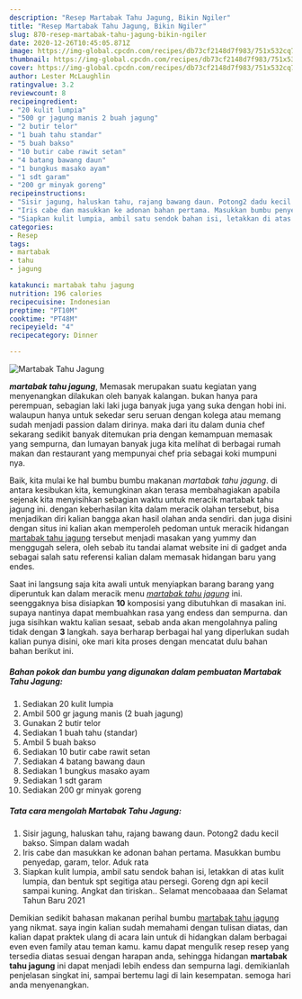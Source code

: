 ```yaml
---
description: "Resep Martabak Tahu Jagung, Bikin Ngiler"
title: "Resep Martabak Tahu Jagung, Bikin Ngiler"
slug: 870-resep-martabak-tahu-jagung-bikin-ngiler
date: 2020-12-26T10:45:05.871Z
image: https://img-global.cpcdn.com/recipes/db73cf2148d7f983/751x532cq70/martabak-tahu-jagung-foto-resep-utama.jpg
thumbnail: https://img-global.cpcdn.com/recipes/db73cf2148d7f983/751x532cq70/martabak-tahu-jagung-foto-resep-utama.jpg
cover: https://img-global.cpcdn.com/recipes/db73cf2148d7f983/751x532cq70/martabak-tahu-jagung-foto-resep-utama.jpg
author: Lester McLaughlin
ratingvalue: 3.2
reviewcount: 8
recipeingredient:
- "20 kulit lumpia"
- "500 gr jagung manis 2 buah jagung"
- "2 butir telor"
- "1 buah tahu standar"
- "5 buah bakso"
- "10 butir cabe rawit setan"
- "4 batang bawang daun"
- "1 bungkus masako ayam"
- "1 sdt garam"
- "200 gr minyak goreng"
recipeinstructions:
- "Sisir jagung, haluskan tahu, rajang bawang daun. Potong2 dadu kecil bakso. Simpan dalam wadah"
- "Iris cabe dan masukkan ke adonan bahan pertama. Masukkan bumbu penyedap, garam, telor. Aduk rata"
- "Siapkan kulit lumpia, ambil satu sendok bahan isi, letakkan di atas kulit lumpia, dan bentuk spt segitiga atau persegi. Goreng dgn api kecil sampai kuning. Angkat dan tiriskan.. Selamat mencobaaaa dan Selamat Tahun Baru 2021"
categories:
- Resep
tags:
- martabak
- tahu
- jagung

katakunci: martabak tahu jagung 
nutrition: 196 calories
recipecuisine: Indonesian
preptime: "PT10M"
cooktime: "PT48M"
recipeyield: "4"
recipecategory: Dinner

---
```



![Martabak Tahu Jagung](https://img-global.cpcdn.com/recipes/db73cf2148d7f983/751x532cq70/martabak-tahu-jagung-foto-resep-utama.jpg)

<b><i>martabak tahu jagung</i></b>, Memasak merupakan suatu kegiatan yang menyenangkan dilakukan oleh banyak kalangan. bukan hanya para perempuan, sebagian laki laki juga banyak juga yang suka dengan hobi ini. walaupun hanya untuk sekedar seru seruan dengan kolega atau memang sudah menjadi passion dalam dirinya. maka dari itu dalam dunia chef sekarang sedikit banyak ditemukan pria dengan kemampuan memasak yang sempurna, dan lumayan banyak juga kita melihat di berbagai rumah makan dan restaurant yang mempunyai chef pria sebagai koki mumpuni nya.



Baik, kita mulai ke hal bumbu bumbu makanan <i>martabak tahu jagung</i>. di antara kesibukan kita, kemungkinan akan terasa membahagiakan apabila sejenak kita menyisihkan sebagian waktu untuk meracik martabak tahu jagung ini. dengan keberhasilan kita dalam meracik olahan tersebut, bisa menjadikan diri kalian bangga akan hasil olahan anda sendiri. dan juga disini dengan situs ini kalian akan memperoleh pedoman untuk meracik hidangan <u>martabak tahu jagung</u> tersebut menjadi masakan yang yummy dan menggugah selera, oleh sebab itu tandai alamat website ini di gadget anda sebagai salah satu referensi kalian dalam memasak hidangan baru yang endes.


Saat ini langsung saja kita awali untuk menyiapkan barang barang yang diperuntuk kan dalam meracik menu <u><i>martabak tahu jagung</i></u> ini. seenggaknya bisa disiapkan <b>10</b> komposisi yang dibutuhkan di masakan ini. supaya nantinya dapat membuahkan rasa yang endess dan sempurna. dan juga sisihkan waktu kalian sesaat, sebab anda akan mengolahnya paling tidak dengan <b>3</b> langkah. saya berharap berbagai hal yang diperlukan sudah kalian punya disini, oke mari kita proses dengan mencatat dulu bahan bahan berikut ini.

<!--inarticleads1-->

##### Bahan pokok dan bumbu yang digunakan dalam pembuatan Martabak Tahu Jagung:

1. Sediakan 20 kulit lumpia
1. Ambil 500 gr jagung manis (2 buah jagung)
1. Gunakan 2 butir telor
1. Sediakan 1 buah tahu (standar)
1. Ambil 5 buah bakso
1. Sediakan 10 butir cabe rawit setan
1. Sediakan 4 batang bawang daun
1. Sediakan 1 bungkus masako ayam
1. Sediakan 1 sdt garam
1. Sediakan 200 gr minyak goreng




<!--inarticleads2-->

##### Tata cara mengolah Martabak Tahu Jagung:

1. Sisir jagung, haluskan tahu, rajang bawang daun. Potong2 dadu kecil bakso. Simpan dalam wadah
1. Iris cabe dan masukkan ke adonan bahan pertama. Masukkan bumbu penyedap, garam, telor. Aduk rata
1. Siapkan kulit lumpia, ambil satu sendok bahan isi, letakkan di atas kulit lumpia, dan bentuk spt segitiga atau persegi. Goreng dgn api kecil sampai kuning. Angkat dan tiriskan.. Selamat mencobaaaa dan Selamat Tahun Baru 2021




Demikian sedikit bahasan makanan perihal bumbu <u>martabak tahu jagung</u> yang nikmat. saya ingin kalian sudah memahami dengan tulisan diatas, dan kalian dapat praktek ulang di acara lain untuk di hidangkan dalam berbagai even even family atau teman kamu. kamu dapat mengulik resep resep yang tersedia diatas sesuai dengan harapan anda, sehingga hidangan <b>martabak tahu jagung</b> ini dapat menjadi lebih endess dan sempurna lagi. demikianlah penjelasan singkat ini, sampai bertemu lagi di lain kesempatan. semoga hari anda menyenangkan.
